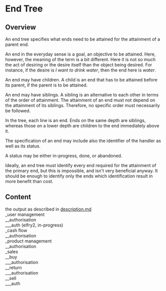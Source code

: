 # End Tree
## Overview
An end tree specifies what ends need to be attained for the attainment of a parent end.

An end in the everyday sense is a goal, an objective to be attained. Here, however, the meaning of the term is a bit different. Here it is not so much the act of desiring or the desire itself than the object being desired. For instance, if the desire is _I want to drink water_, then the end here is _water_.

An end may have children. A child is an end that has to be attained before its parent, if the parent is to be attained.

An end may have siblings. A sibling is an alternative to each other in terms of the order of attainment. The attainment of an end must not depend on the attainment of its siblings. Therefore, no specific order must necessarily be followed.

In the tree, each line is an end. Ends on the same depth are siblings, whereas those on a lower depth are children to the end immediately above it.

The specification of an end may include also the identifier of the handler as well as its status.

A status may be either in-progress, done, or abandoned.

Ideally, an end tree must identify every end required for the attainment of the primary end, but this is impossible, and isn't very beneficial anyway. It should be enough to identify only the ends which identification result in more benefit than cost.

## Content
the output as described in [description.md](description.md)\
_user management\
__authorisation\
___auth (elfry2, in-progress)\
_cash flow\
__authorisation\
_product management\
__authorisation\
_sales\
__buy\
___authorisation\
__return\
___authorisation\
__sell\
___auth

